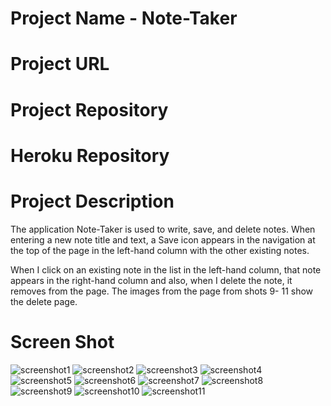 # Project Name - Note-Taker

# Project URL

# Project Repository

# Heroku Repository

# Project Description

The application Note-Taker is used to write, save, and delete notes.
When entering a new note title and text, a Save icon appears in the navigation at the top of the page in the left-hand column with the other existing notes.

When I click on an existing note in the list in the left-hand column, that note appears in the right-hand column and also, when I delete the note, it removes from the page.
The images from the page from shots 9- 11 show the delete page.

# Screen Shot

![screenshot1](images/shot1.png)
![screenshot2](images/shot2.png)
![screenshot3](images/shot3.png)
![screenshot4](images/shot4.png)
![screenshot5](images/shot5.png)
![screenshot6](images/shot6.png)
![screenshot7](images/shot7.png)
![screenshot8](images/shot8.png)
![screenshot9](images/shot9.png)
![screenshot10](images/shot10.png)
![screenshot11](images/shot11.png)
